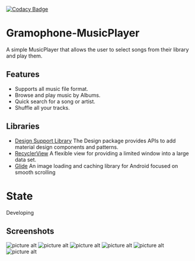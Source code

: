 [![Codacy Badge](https://api.codacy.com/project/badge/Grade/3e8e29e3b85a49fbb21e98903627403e)](https://app.codacy.com/manual/Mohamed99ayman/Gramophone-MusicPlayer/dashboard?bid=15522340)

# Gramophone-MusicPlayer
A simple MusicPlayer that allows the user to select songs from their library and play them.

## Features ##
- Supports all music file format.
- Browse and play music by Albums.
- Quick search for a song or artist.
- Shuffle all your tracks.
## Libraries 
* [Design Support Library](https://developer.android.com/topic/libraries/support-library/features#design)
The Design package provides APIs to add material design components and patterns.
* [RecyclerView](https://developer.android.com/reference/android/support/v7/widget/RecyclerView.html)
A flexible view for providing a limited window into a large data set.
* [Glide](https://github.com/bumptech/glide)
An image loading and caching library for Android focused on smooth scrolling

# State
Developing
 
 ## Screenshots ##
![picture alt](https://github.com/Mohamed99ayman/Gramophone-MusicPlayer/blob/master/screenshots/s1.jpg)
![picture alt](https://github.com/Mohamed99ayman/Gramophone-MusicPlayer/blob/master/screenshots/s2.jpg)
![picture alt](https://github.com/Mohamed99ayman/Gramophone-MusicPlayer/blob/master/screenshots/s3.jpg)
![picture alt](https://github.com/Mohamed99ayman/Gramophone-MusicPlayer/blob/master/screenshots/s4.jpg)
![picture alt](https://github.com/Mohamed99ayman/Gramophone-MusicPlayer/blob/master/screenshots/s5.jpg)
![picture alt](https://github.com/Mohamed99ayman/Gramophone-MusicPlayer/blob/master/screenshots/s6.jpg)
